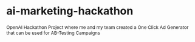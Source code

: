 # ai-marketing-hackathon

<span style="font-size: 12px;">OpenAI Hackathon Project where me and my team created a One Click Ad Generator that can be used for AB-Testing Campaigns</span>
